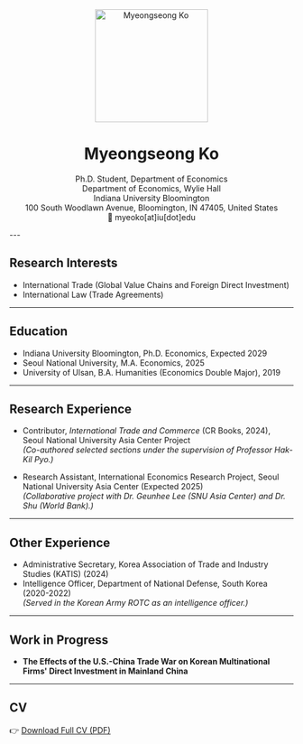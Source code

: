 <div align="center">

<img src="/static/images/profile.jpg" width="200" alt="Myeongseong Ko">

# Myeongseong Ko

Ph.D. Student, Department of Economics  
Department of Economics, Wylie Hall  
Indiana University Bloomington  
100 South Woodlawn Avenue, Bloomington, IN 47405, United States  
📧 myeoko[at]iu[dot]edu  

</div>
---

## Research Interests
- International Trade (Global Value Chains and Foreign Direct Investment)
- International Law (Trade Agreements)
---

## Education
- Indiana University Bloomington, Ph.D. Economics, Expected 2029
- Seoul National University, M.A. Economics, 2025
- University of Ulsan, B.A. Humanities (Economics Double Major), 2019

---
## Research Experience
- Contributor, _International Trade and Commerce_ (CR Books, 2024), Seoul National University Asia Center Project  
  *(Co-authored selected sections under the supervision of Professor Hak-Kil Pyo.)*

- Research Assistant, International Economics Research Project, Seoul National University Asia Center (Expected 2025)  
  *(Collaborative project with Dr. Geunhee Lee (SNU Asia Center) and Dr. Shu (World Bank).)*

---

## Other Experience
- Administrative Secretary, Korea Association of Trade and Industry Studies (KATIS) (2024)  
- Intelligence Officer, Department of National Defense, South Korea (2020-2022)  
  *(Served in the Korean Army ROTC as an intelligence officer.)*
  
---

## Work in Progress
- **The Effects of the U.S.-China Trade War on Korean Multinational Firms' Direct Investment in Mainland China**

---

## CV
👉 [Download Full CV (PDF)](/Curriculum_Vitae_MyeongseongKo_20240427.pdf)
